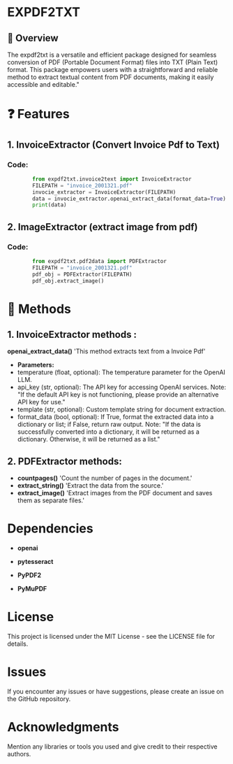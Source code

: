 # EXPDF2TXT

## 🤔 Overview

The expdf2txt is a versatile and efficient package designed for seamless conversion of PDF (Portable Document Format) files into TXT (Plain Text) format.
This package empowers users with a straightforward and reliable method to extract textual content from PDF documents, making it easily accessible and editable."


# ❓ Features

## 1. InvoiceExtractor (Convert Invoice Pdf to Text)

### Code: 
```python
        from expdf2txt.invoice2text import InvoiceExtractor
        FILEPATH = "invoice_2001321.pdf"
        invocie_extractor = InvoiceExtractor(FILEPATH)
        data = invocie_extractor.openai_extract_data(format_data=True)
        print(data)
```

## 2. ImageExtractor (extract image from pdf)

### Code:   
```python
        from expdf2txt.pdf2data import PDFExtractor
        FILEPATH = "invoice_2001321.pdf"
        pdf_obj = PDFExtractor(FILEPATH)
        pdf_obj.extract_image()
```




# 🚀 Methods

## 1. InvoiceExtractor methods :
**openai_extract_data()** 'This method extracts text from a Invoice Pdf'
- **Parameters:**
- temperature (float, optional): The temperature parameter for the OpenAI LLM.
- api_key (str, optional): The API key for accessing OpenAI services. 
                Note: "If the default API key is not functioning, please provide an alternative API key for use."  
- template (str, optional): Custom template string for document extraction.
- format_data (bool, optional): If True, format the extracted data into a dictionary or list; if False, return raw output.
                Note: "If the data is successfully converted into a dictionary, it will be returned as a dictionary. Otherwise, it will be returned as a list."

## 2. PDFExtractor methods:
- **countpages()** 'Count the number of pages in the document.'
- **extract_string()** 'Extract the data from the source.'
- **extract_image()** 'Extract images from the PDF document and saves them as separate files.'


# Dependencies

- **openai**

- **pytesseract**

- **PyPDF2**

- **PyMuPDF**

# License

This project is licensed under the MIT License - see the LICENSE file for details.

# Issues

If you encounter any issues or have suggestions, please create an issue on the GitHub repository.

# Acknowledgments

Mention any libraries or tools you used and give credit to their respective authors.



